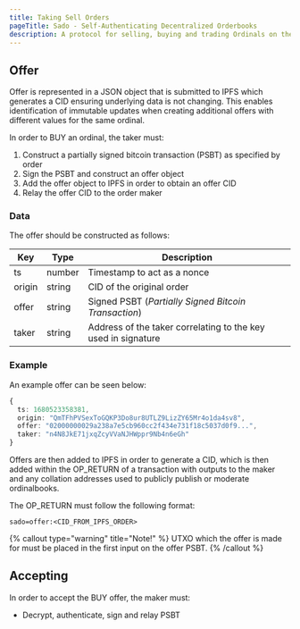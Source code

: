 ```yaml
---
title: Taking Sell Orders
pageTitle: Sado - Self-Authenticating Decentralized Orderbooks
description: A protocol for selling, buying and trading Ordinals on the bitcoin network.
---
```


## Offer

Offer is represented in a JSON object that is submitted to IPFS which generates a CID ensuring underlying data is not changing. This enables identification of immutable updates when creating additional offers with different values for the same ordinal.

In order to BUY an ordinal, the taker must:

1.  Construct a partially signed bitcoin transaction (PSBT) as specified by order
2.  Sign the PSBT and construct an offer object
3.  Add the offer object to IPFS in order to obtain an offer CID
4.  Relay the offer CID to the order maker

### Data

The offer should be constructed as follows:

| Key    | Type   | Description                                                   |
| ------ | ------ | ------------------------------------------------------------- |
| ts     | number | Timestamp to act as a nonce                                   |
| origin | string | CID of the original order                                     |
| offer  | string | Signed PSBT (_Partially Signed Bitcoin Transaction_)          |
| taker  | string | Address of the taker correlating to the key used in signature |

### Example

An example offer can be seen below:

```ts
{
  ts: 1680523358381,
  origin: "QmTFhPVSexToGQKP3Do8ur8UTLZ9LizZY65Mr4o1da4sv8",
  offer: "02000000029a238a7e5cb960cc2f434e731f18c5037d0f9...",
  taker: "n4N8JkE71jxqZcyVVaNJHWppr9Nb4n6eGh"
}
```

Offers are then added to IPFS in order to generate a CID, which is then added within the OP_RETURN of a transaction with outputs to the maker and any collation addresses used to publicly publish or moderate ordinalbooks.

The OP_RETURN must follow the following format:

```
sado=offer:<CID_FROM_IPFS_ORDER>
```

{% callout type="warning" title="Note!" %}
UTXO which the offer is made for must be placed in the first input on the offer PSBT.
{% /callout %}

## Accepting

In order to accept the BUY offer, the maker must:

- Decrypt, authenticate, sign and relay PSBT

